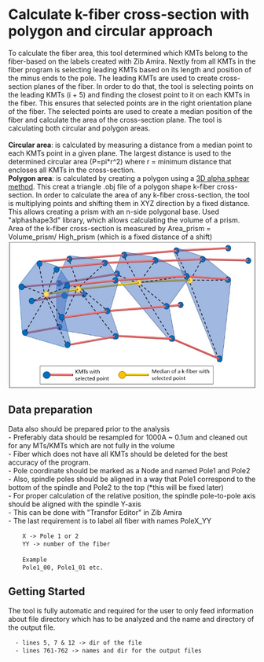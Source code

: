 # Calculate k-fiber cross-section with polygon and circular approach 
To calculate the fiber area, this tool determined which KMTs belong to the fiber-based on the labels created with Zib Amira. Nextly from all KMTs in the fiber program is selecting leading KMTs based on its length and position of the minus ends to the pole. The leading KMTs are used to create cross-section planes of the fiber. In order to do that, the tool is selecting points on the leading KMTs (i + 5) and finding the closest point to it on each KMTs in the fiber. This ensures that selected points are in the right orientation plane of the fiber.
The selected points are used to create a median position of the fiber and calculate the area of the cross-section plane.
The tool is calculating both circular and polygon areas.<br/><br/>
      **Circular area**: is calculated by measuring a distance from a median point to each KMTs point in a given plane. The largest distance is used to the determined circular area (P=pi*r^2) where r = minimum distance that encloses all KMTs in the cross-section.<br/>
      **Polygon area**: is calculated by creating a polygon using a [3D alpha sphear method](https://graphics.stanford.edu/courses/cs268-11-spring/handouts/AlphaShapes/as_fisher.pdf). This creat a triangle .obj file of a polygon shape k-fiber cross-section. In order to calculate the area of any k-fiber cross-section, the tool is multiplying points and shifting them in XYZ direction by a fixed distance. This allows creating a prism with an n-side polygonal base.
      Used "alphashape3d" library, which allows calculating the volume of a prism. 
      Area of the k-fiber cross-section is measured by Area_prism = Volume_prism/ High_prism (which is a fixed distance of a shift)
![cross-sections](/img/k_fiber_area/k-fiber_cross-section.jpg)
## Data preparation
Data also should be prepared prior to the analysis<br/>
      - Preferably data should be resampled for 1000A ~ 0.1um and cleaned out for any MTs/KMTs which are not fully in the volume<br/>
      - Fiber which does not have all KMTs should be deleted for the best accuracy of the program.<br/>
      - Pole coordinate should be marked as a Node and named Pole1 and Pole2<br/>
      - Also, spindle poles should be aligned in a way that Pole1 correspond to the bottom of the spindle and Pole2 to the top (*this will be fixed later)<br/>
      - For proper calculation of the relative position, the spindle pole-to-pole axis should be aligned with the spindle Y-axis <br/>
        - This can be done with "Transfor Editor" in Zib Amira<br/>
      - The last requirement is to label all fiber with names PoleX_YY<br/>
      
        X -> Pole 1 or 2
        YY -> number of the fiber
        
        Example
        Pole1_00, Pole1_01 etc.
        
## Getting Started
The tool is fully automatic and required for the user to only feed information about file directory which has to be analyzed and the name and directory of the output file.

      - lines 5, 7 & 12 -> dir of the file
      - lines 761-762 -> names and dir for the output files
